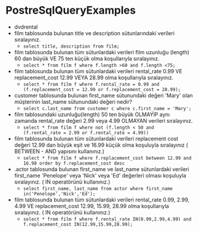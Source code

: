 # PostreSqlQueryExamples
- dvdrental 
- film tablosunda bulunan title ve description sütunlarındaki verileri sıralayınız.
    - `select title, description from film;`
- film tablosunda bulunan tüm sütunlardaki verileri film uzunluğu (length) 60 dan büyük VE 75 ten küçük olma koşullarıyla sıralayınız.
    - `select * from film f where f.length >60 and f.length <75;`
- film tablosunda bulunan tüm sütunlardaki verileri rental_rate 0.99 VE replacement_cost 12.99 VEYA 28.99 olma koşullarıyla sıralayınız.
    - `select * from film f where f.rental_rate = 0.99 and (f.replacement_cost = 12.99 or f.replacement_cost = 28.99); `
- customer tablosunda bulunan first_name sütunundaki değeri 'Mary' olan müşterinin last_name sütunundaki değeri nedir?
    - `select c.last_name from customer c where c.first_name = 'Mary';`
- film tablosundaki uzunluğu(length) 50 ten büyük OLMAYIP aynı zamanda rental_rate değeri 2.99 veya 4.99 OLMAYAN verileri sıralayınız.
    - `select * from film f where not (f.length < 50 and (f.rental_rate = 2.99 or f.rental_rate = 4.99))`
- film tablosunda bulunan tüm sütunlardaki verileri replacement cost değeri 12.99 dan büyük eşit ve 16.99 küçük olma koşuluyla sıralayınız ( BETWEEN - AND yapısını kullanınız.)
    - `select * from film f where f.replacement_cost between 12.99 and 16.98 order by f.replacement_cost desc`
- .actor tablosunda bulunan first_name ve last_name sütunlardaki verileri first_name 'Penelope' veya 'Nick' veya 'Ed' değerleri olması koşuluyla sıralayınız. ( IN operatörünü kullanınız.)
    - `select first_name, last_name from actor where first_name in('Penelope','Nick','Ed');`
- film tablosunda bulunan tüm sütunlardaki verileri rental_rate 0.99, 2.99, 4.99 VE replacement_cost 12.99, 15.99, 28.99 olma koşullarıyla sıralayınız. ( IN operatörünü kullanınız.)
    - `select * from film f where f.rental_rate IN(0.99,2.99,4.99) and f.replacement_cost IN(12.99,15.99,28.99);`
